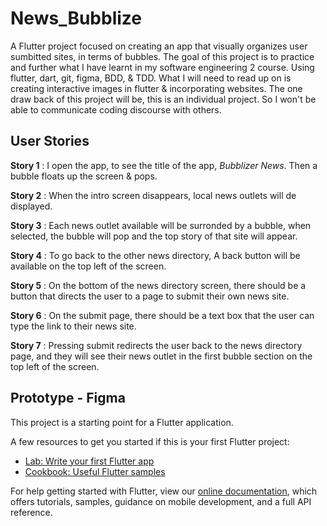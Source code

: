 # News_Bubblize
A Flutter project focused on creating an app that visually organizes user sumbitted sites, in terms of bubbles. The goal of this project is to practice and further what I have learnt in my software engineering 2 course. Using flutter, dart, git, figma, BDD, & TDD. What I will need to read up on is creating interactive images in flutter & incorporating websites. The one draw back of this project will be, this is an individual project. So I won't be able to communicate coding discourse with others.  

## User Stories

**Story 1** : I open the app, to see the title of the app, *Bubblizer News*. Then a bubble floats up the screen & pops. 

**Story 2** : When the intro screen disappears, local news outlets will de displayed. 

**Story 3** : Each news outlet available will be surronded by a bubble, when selected, the bubble will pop and the top story of that site will appear.

**Story 4** :  To go back to the other news directory, A back button will be available on the top left of the screen. 

**Story 5** : On the bottom of the news directory screen, there should be a button that directs the user to a page to submit their own news site. 

**Story 6** : On the submit page, there should be a text box that the user can type the link to their news site. 

**Story 7** : Pressing submit redirects the user back to the news directory page, and they will see their news outlet in the first bubble section on the top left of the screen.  

## Prototype - Figma


This project is a starting point for a Flutter application.

A few resources to get you started if this is your first Flutter project:

- [Lab: Write your first Flutter app](https://flutter.dev/docs/get-started/codelab)
- [Cookbook: Useful Flutter samples](https://flutter.dev/docs/cookbook)

For help getting started with Flutter, view our
[online documentation](https://flutter.dev/docs), which offers tutorials,
samples, guidance on mobile development, and a full API reference.
